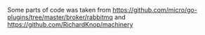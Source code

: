 Some parts of code was taken from https://github.com/micro/go-plugins/tree/master/broker/rabbitmq and https://github.com/RichardKnop/machinery



